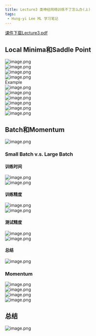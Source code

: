 ```yaml
---
title: Lecture3 类神经网络训练不了怎么办(上)
tags:
 - Hung-yi Lee ML 学习笔记
---
```




[课件下载Lecture3.pdf](https://speech.ee.ntu.edu.tw/~hylee/ml/ml2021-course-data/small-gradient-v7.pdf)

## Local Minima和Saddle Point
![image.png](https://yeyi0003.oss-cn-hangzhou.aliyuncs.com/1705134077809-196aa264-3c7f-4bf0-923c-ed51b65e776e.png)<br />![image.png](https://yeyi0003.oss-cn-hangzhou.aliyuncs.com/1705134335034-72dc2f99-9116-44e8-b4cd-3c3747e658de.png)<br />![image.png](https://yeyi0003.oss-cn-hangzhou.aliyuncs.com/1705134501175-e6b1d2e3-82af-4a49-b669-657acbfd11bc.png)<br />![image.png](https://yeyi0003.oss-cn-hangzhou.aliyuncs.com/1705134630933-3cc13a72-fffb-4621-9ba8-527ebcb3bcf7.png)<br />Example<br />![image.png](https://yeyi0003.oss-cn-hangzhou.aliyuncs.com/1705135834960-2d8c3277-6246-441f-85b0-9dc471484fd3.png)<br />![image.png](https://yeyi0003.oss-cn-hangzhou.aliyuncs.com/1705135937344-2fb700bc-3cec-4306-a8b5-313decd56d3b.png)<br />![image.png](https://yeyi0003.oss-cn-hangzhou.aliyuncs.com/1705135981211-565d22ca-4e07-4d9e-9176-553fbd508e5b.png)<br />![image.png](https://yeyi0003.oss-cn-hangzhou.aliyuncs.com/1705137254104-b863e6d6-ae07-4a4f-8c50-bf10cc0a0a46.png)<br />![image.png](https://yeyi0003.oss-cn-hangzhou.aliyuncs.com/1705137283674-e78776f7-6012-4541-a849-f8f0c691f630.png)<br />![image.png](https://yeyi0003.oss-cn-hangzhou.aliyuncs.com/1705137312028-c1ffbbe9-d19e-48af-97ef-abb74318aba0.png)
## Batch和Momentum
![image.png](https://yeyi0003.oss-cn-hangzhou.aliyuncs.com/1705157192776-8907a259-2d16-43f5-8a70-007aa2189c68.png)
### Small Batch v.s. Large Batch
#### 训练时间
![image.png](https://yeyi0003.oss-cn-hangzhou.aliyuncs.com/1705157332877-79272443-3ace-40f1-8d99-f9df76926375.png)<br />![image.png](https://yeyi0003.oss-cn-hangzhou.aliyuncs.com/1705157439219-16367aae-22d2-4003-9148-4ff2cbc6900e.png)
#### 训练精度
![image.png](https://yeyi0003.oss-cn-hangzhou.aliyuncs.com/1705157926528-0cbac652-8c06-49ee-b583-731b17b3a6aa.png)<br />![image.png](https://yeyi0003.oss-cn-hangzhou.aliyuncs.com/1705158063488-140f7ca4-b8d7-4e3d-a55f-25489f7fa17f.png)
#### 测试精度
![image.png](https://yeyi0003.oss-cn-hangzhou.aliyuncs.com/1705158492529-a1ab4933-fb24-4571-9074-6ba62a2f7bcf.png)<br />![image.png](https://yeyi0003.oss-cn-hangzhou.aliyuncs.com/1705158737914-ad70c574-4d20-444c-92f8-f13ae0a557e1.png)
#### 总结
![image.png](https://yeyi0003.oss-cn-hangzhou.aliyuncs.com/1705158782880-05e738b3-9eaa-494b-b03d-09e4b7d3138f.png)
### Momentum
![image.png](https://yeyi0003.oss-cn-hangzhou.aliyuncs.com/1705159018092-c5a8068c-ff15-46f1-8a6d-b4cba4529a2c.png)<br />![image.png](https://yeyi0003.oss-cn-hangzhou.aliyuncs.com/1705159069729-257cc198-3678-46b1-a3fe-91f23fb8be64.png)<br />![image.png](https://yeyi0003.oss-cn-hangzhou.aliyuncs.com/1705159199314-727bcf61-630a-4c8e-bd23-5b79c1c36587.png)<br />![image.png](https://yeyi0003.oss-cn-hangzhou.aliyuncs.com/1705159326723-5c5548f0-a114-4f28-beb3-e4a70ae85c2c.png)
## 总结
![image.png](https://yeyi0003.oss-cn-hangzhou.aliyuncs.com/1705159816224-6101a9b5-6f56-46cc-9709-1d7c60f75a6f.png)
#

